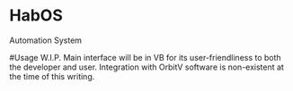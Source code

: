 # HabOS
Automation System

#Usage
W.I.P.
Main interface will be in VB for its user-friendliness to both the developer and user. Integration with OrbitV software is non-existent at the time of this writing. 
